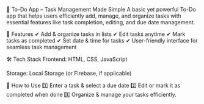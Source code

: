 📝 To-Do App – Task Management Made Simple
A basic yet powerful To-Do app that helps users efficiently add, manage, and organize tasks with essential features like task completion, editing, and due date management.

🚀 Features
✔ Add & organize tasks in lists
✔ Edit tasks anytime
✔ Mark tasks as completed
✔ Set date & time for tasks
✔ User-friendly interface for seamless task management

🛠 Tech Stack
Frontend: HTML, CSS, JavaScript

Storage: Local Storage (or Firebase, if applicable)

📌 How to Use
1️⃣ Enter a task & select a due date
2️⃣ Edit or mark it as completed when done
3️⃣ Organize & manage your tasks efficiently.
